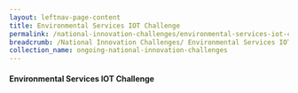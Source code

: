 ```yaml
---
layout: leftnav-page-content
title: Environmental Services IOT Challenge
permalink: /national-innovation-challenges/environmental-services-iot-challenge
breadcrumb: /National Innovation Challenges/ Environmental Services IOT Challenge
collection_name: ongoing-national-innovation-challenges
---
```


#### **Environmental Services IOT Challenge**
